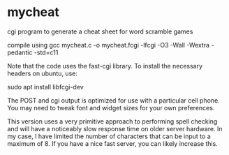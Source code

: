 # mycheat
cgi program to generate a cheat sheet for word scramble games

compile using gcc mycheat.c -o mycheat.fcgi -lfcgi -O3 -Wall -Wextra -pedantic -std=c11

Note that the code uses the fast-cgi library. To install the necessary headers on ubuntu, use:

sudo apt install libfcgi-dev

The POST and cgi output is optimized for use with a particular cell phone. You may need to tweak font and widget sizes for your own preferences.

This version uses a very primitive approach to performing spell checking and will have a noticeably slow response time on older server hardware. In my case, I have limited the number of characters that can be input to a maximum of 8. If you have a nice fast server, you can likely increase this.
